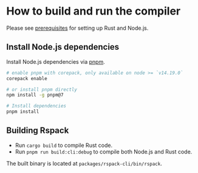 # How to build and run the compiler

Please see [prerequisites](prerequisites.md) for setting up Rust and Node.js.

## Install Node.js dependencies

Install Node.js dependencies via [pnpm](https://pnpm.io/).

```bash
# enable pnpm with corepack, only available on node >= `v14.19.0`
corepack enable

# or install pnpm directly
npm install -g pnpm@7

# Install dependencies
pnpm install
```

## Building Rspack

- Run `cargo build` to compile Rust code.
- Run `pnpm run build:cli:debug` to compile both Node.js and Rust code.

The built binary is located at `packages/rspack-cli/bin/rspack`.
